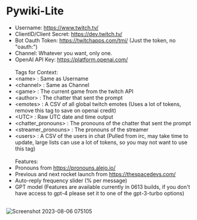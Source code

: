 # Pywiki-Lite
* Username: https://www.twitch.tv/
* ClientID/Client Secret: https://dev.twitch.tv/
* Bot Oauth Token: https://twitchapps.com/tmi/ (Just the token, no "oauth:")
* Channel: Whatever you want, only one.
* OpenAI API Key: https://platform.openai.com/ 
<br /><br />
Tags for Context:
* \<name> : Same as Username
* \<channel> : Same as Channel
* \<game> : The current game from the twitch API
* \<author> : The chatter that sent the prompt
* \<emotes> : A CSV of all global twitch emotes (Uses a lot of tokens, remove this tag to save on openai credit)
* \<UTC> : Raw UTC date and time output
* \<chatter_pronouns> : The pronouns of the chatter that sent the prompt
* \<streamer_pronouns> : The pronouns of the streamer
* \<users> : A CSV of the users in chat (Pulled from irc, may take time to update, large lists can use a lot of tokens, so you may not want to use this tag)
<br /><br />
Features:
* Pronouns from https://pronouns.alejo.io/
* Previous and next rocket launch from https://thespacedevs.com/
* Auto-reply frequency slider (% per message)
* GPT model (Features are available currently in 0613 builds, if you don't have access to gpt-4 please set it to one of the gpt-3-turbo options)
<br /><br />

![Screenshot 2023-08-06 075105](https://github.com/Ixitxachitl/Pywiki-Lite/assets/16951681/18bd075c-7a34-4e2b-ba35-f1f7852c812b)
